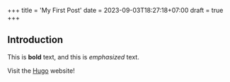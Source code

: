 +++
title = 'My First Post'
date = 2023-09-03T18:27:18+07:00
draft = true
+++

## Introduction

This is **bold** text, and this is *emphasized* text.

Visit the [Hugo](https://gohugo.io) website!